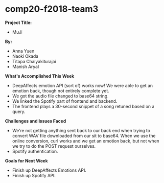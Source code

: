 # comp20-f2018-team3

**Project Title:**
* MuJi

**By:**
* Anna Yuen
* Naoki Okada
* Titapa Chaiyakiturajai
* Manish Aryal

**What's Accomplished This Week**
* DeepAffects emotion API (sort of) works now! We were able to get an emotion
  back, though not entirely complete yet. 
* We got the audio file changed to base64 string.
* We linked the Spotify part of frontend and backend.
* The frontend plays a 30-second snippet of a song retuned based on a query.

**Challenges and Issues Faced**
* We're not getting anything sent back to our back end when trying to convert
  WAV file downloaded from our sit to base64. When we use the online conversion,
  curl works and we get an emotion back, but not when we try to do the 
  POST request ourselves. 
* Spotify authentication.

**Goals for Next Week**
* Finish up DeepAffects Emotions API.
* Finish up Spotify API.


